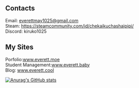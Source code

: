 ## Contacts

Email: everettmay1025@gmail.com<br/>
Steam: https://steamcommunity.com/id/chekaikuchashaipipi/<br/>
Discord: kiruko1025<br/>

## My Sites
Porfolio:www.everett.moe <br/>
Student Management:www.everett.baby<br/>
Blog: www.everett.cool

[![Anurag's GitHub stats](https://github-readme-stats.vercel.app/api?username=anuraghazra)](https://github.com/anuraghazra/github-readme-stats)

